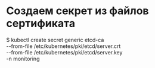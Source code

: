 # Создаем секрет из файлов сертификата
$ kubectl create secret generic etcd-ca \
--from-file /etc/kubernetes/pki/etcd/server.crt \
--from-file /etc/kubernetes/pki/etcd/server.key \
-n monitoring